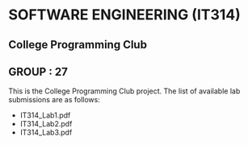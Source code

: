 # SOFTWARE ENGINEERING (IT314)
## College Programming Club

## GROUP : 27

This is the College Programming Club project.
The list of available lab submissions are as follows:
- IT314_Lab1.pdf
- IT314_Lab2.pdf
- IT314_Lab3.pdf
